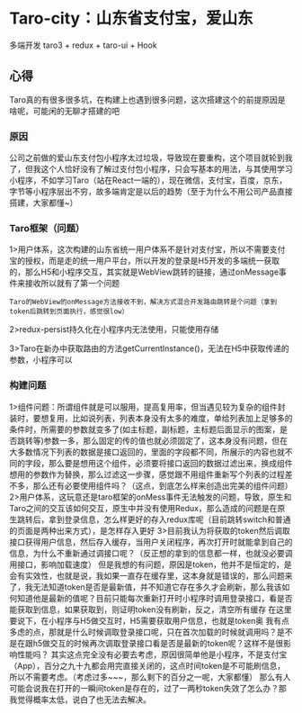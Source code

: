 # Taro-city：山东省支付宝，爱山东
多端开发 taro3 + redux + taro-ui + Hook


## 心得
 Taro真的有很多很多坑，在构建上也遇到很多问题，这次搭建这个的前提原因是啥呢，可能闲的无聊才搭建的吧

### 原因
  公司之前做的爱山东支付包小程序太过垃圾，导致现在要重构，这个项目就轮到我了，但我这个人恰好没有了解过支付包小程序，只会写基本的用法，与其使用学习小程序，不如学习Taro（站在React一端的），现在微信，支付宝，百度，京东，字节等小程序层出不穷，故多端肯定是以后的趋势（至于为什么不用公司产品直接搭建，大家都懂~）

### Taro框架（问题）
  1>用户体系，这次构建的山东省统一用户体系不是针对支付宝，所以不需要支付宝的授权，而是走的统一用户平台，所以开发的登录是H5开发的多端统一获取的，那么H5和小程序交互，其实就是WebView跳转的链接，通过onMessage事件来接收所以就有了第一个问题
  
    Taro的WebView的onMessage方法接收不到，解决方式混合开发路由跳转是个问题（拿到token后跳转到页面执行，感觉很low）
    
  2>redux-persist持久化在小程序内无法使用，只能使用存储
  
  3>Taro在新办中获取路由的方法getCurrentInstance()，无法在H5中获取传递的参数，小程序可以

### 构建问题
  1>组件问题：所谓组件就是可以服用，提高复用率，但当遇见较为复杂的组件封装时，要想复用，比如说列表，列表本身没有太多的难度，单给列表加上足够多的条件时，所需要的参数就变多了(如主标题，副标题，主标题后面显示的图案，是否跳转等)参数一多，那么固定的传的值也就必须固定了，这本身没有问题，但在大多数情况下列表的数据是接口返回的，里面的字段都不同，所展示的内容也就不同的字段，那么要是想用这个组件，必须要将接口返回的数据过滤出来，换成组件想用的参数作为替换，那么过滤这一步骤，感觉跟不用组件重新写个列表的过程差不多，那么还有必要使用组件吗？（这点，到底怎么样来创造出完美的组件问题）
  2>用户体系，这玩意还是taro框架的onMess事件无法触发的问题，导致，原生和Taro之间的交互该如何交互，原生中并没有使用Redux，那么造成的问题是在原生跳转后，拿到登录信息，怎么样更好的存入redux库呢（目前跳转switch和普通的页面是两种出来方式），是怎样存入更好
  3>目前我认为将获取的token然后调取接口获得用户信息，然后存入缓存，当用户关闭程序，再次打开时就能拿到自己的信息，为什么不重新通过调接口呢？（反正想的拿到的信息都一样，也就没必要调用接口，影响加载速度）
    但是我想的有问题，原因是token，他并不是恒定的，是会有实效性，也就是说，我如果一直存在缓存里，这本身就是错误的，那么问题来了，我无法知道token是否是最新值，并不知道它存在多久才会刷新，那么我该如何知道他是最新的值呢？目前只能每次重新打开时小程序时调用登录接口，看是否能获取到信息，如果获取到，则证明token没有刷新，反之，清空所有缓存
    在这里要说下，在小程序与H5做交互时，H5需要获取用户信息，也就是token奥
      我有点多虑的点，那就是什么时候调取登录接口呢，只在首次加载的时候就调用吗？是不是在跟h5做交互的时候再次调取登录接口看是否是最新的token呢？这样不是很影响性能吗？  其实这点完全没有必要去考虑，原因很简单他是小程序，不是支付宝（App），百分之九十九都会用完直接关闭的，这点时间token是不可能刷信息，所以不需要考虑。（考虑过多~~~，那么剩下的百分之一呢，大家都懂）
    那么有人可能会说我在打开的一瞬间token是存在的，过了一两秒token失效了怎么办？那我觉得概率太低，说白了也无法去解决。
